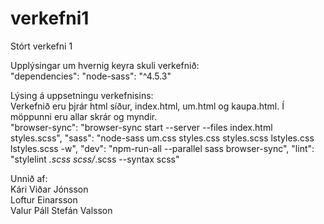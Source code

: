 # verkefni1
Stórt verkefni 1

Upplýsingar um hvernig keyra skuli verkefnið: <br />
  "dependencies": 
    "node-sass": "^4.5.3"


Lýsing á uppsetningu verkefnisins: <br />
Verkefnið eru þjrár html síður, index.html, um.html og kaupa.html. Í möppunni eru allar skrár og myndir.<br />
"browser-sync": "browser-sync start --server --files index.html styles.scss",
"sass": "node-sass um.css styles.css styles.scss lstyles.css lstyles.scss -w",
"dev": "npm-run-all --parallel sass browser-sync",
"lint": "stylelint *.scss scss/*.scss --syntax scss"


Unnið af: <br />
Kári Viðar Jónsson <br />
Loftur Einarsson <br />
Valur Páll Stefán Valsson
